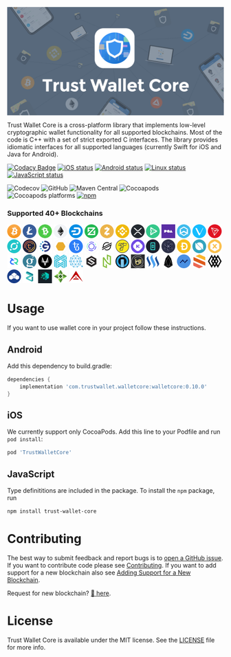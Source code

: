 <img src="docs/banner.png" align="center" title="Trust logo">

Trust Wallet Core is a cross-platform library that implements low-level cryptographic wallet functionality for all supported blockchains. Most of the code is C++ with a set of strict exported C interfaces. The library provides idiomatic interfaces for all supported languages (currently Swift for iOS and Java for Android).

[![Codacy Badge](https://api.codacy.com/project/badge/Grade/e5b67848b6f442bfaba9052abad23015)](https://app.codacy.com/app/hewigovens/wallet-core?utm_source=github.com&utm_medium=referral&utm_content=TrustWallet/wallet-core&utm_campaign=Badge_Grade_Settings)
[![iOS status](https://dev.azure.com/TrustWallet/Trust%20Wallet%20Core/_apis/build/status/Wallet%20Core%20iOS)](https://dev.azure.com/TrustWallet/Trust%20Wallet%20Core/_build/latest?definitionId=13)
[![Android status](https://dev.azure.com/TrustWallet/Trust%20Wallet%20Core/_apis/build/status/Wallet%20Core%20Android)](https://dev.azure.com/TrustWallet/Trust%20Wallet%20Core/_build/latest?definitionId=11)
[![Linux status](https://dev.azure.com/TrustWallet/Trust%20Wallet%20Core/_apis/build/status/Wallet%20Core%20Linux)](https://dev.azure.com/TrustWallet/Trust%20Wallet%20Core/_build/latest?definitionId=24)
[![JavaScript status](https://dev.azure.com/TrustWallet/Trust%20Wallet%20Core/_apis/build/status/Wallet%20Core%20JavaScript)](https://dev.azure.com/TrustWallet/Trust%20Wallet%20Core/_build?definitionId=29)


![Codecov](https://codecov.io/gh/TrustWallet/wallet-core/branch/master/graph/badge.svg)
![GitHub](https://img.shields.io/github/license/TrustWallet/wallet-core.svg)
![Maven Central](https://img.shields.io/maven-central/v/com.trustwallet.walletcore/walletcore.svg)
![Cocoapods](https://img.shields.io/cocoapods/v/TrustWalletCore.svg)
![Cocoapods platforms](https://img.shields.io/cocoapods/p/TrustWalletCore.svg)
[![npm](https://img.shields.io/badge/npm-v0.1.0-blue.svg?style=flat-square&logo=npm)](https://www.npmjs.com/package/trust-wallet-core)

### Supported 40+ Blockchains

<a href="https://bitcoin.org" target="_blank"><img src="https://raw.githubusercontent.com/TrustWallet/tokens/master/coins/0.png" width="32" /></a>
<a href="https://litecoin.org/" target="_blank"><img src="https://raw.githubusercontent.com/TrustWallet/tokens/master/coins/2.png" width="32" /></a>
<a href="https://www.bitcoincash.org/" target="_blank"><img src="https://raw.githubusercontent.com/TrustWallet/tokens/master/coins/145.png" width="32" /></a>
<a href="https://ethereum.org/" target="_blank"><img src="https://raw.githubusercontent.com/TrustWallet/tokens/master/coins/60.png" width="32" /></a>
<a href="https://www.dash.org/" target="_blank"><img src="https://raw.githubusercontent.com/TrustWallet/tokens/master/coins/5.png" width="32" /></a>
<a href="https://zcoin.io/" target="_blank"><img src="https://raw.githubusercontent.com/TrustWallet/tokens/master/coins/136.png" width="32" /></a>
<a href="https://z.cash/" target="_blank"><img src="https://raw.githubusercontent.com/TrustWallet/tokens/master/coins/133.png" width="32" /></a>
<a href="https://testnet.binance.org" target="_blank"><img src="https://raw.githubusercontent.com/TrustWallet/tokens/master/coins/714.png" width="32" /></a>
<a href="https://ripple.com/" target="_blank"><img src="https://raw.githubusercontent.com/TrustWallet/tokens/master/coins/144.png" width="32" /></a>
<a href="https://callisto.network/" target="_blank"><img src="https://raw.githubusercontent.com/TrustWallet/tokens/master/coins/820.png" width="32" /></a>
<a href="https://poa.network/" target="_blank"><img src="https://raw.githubusercontent.com/TrustWallet/tokens/master/coins/178.png" width="32" /></a>
<a href="https://wanchain.org/" target="_blank"><img src="https://raw.githubusercontent.com/TrustWallet/tokens/master/coins/5718350.png" width="32" /></a>
<a href="https://www.vechain.org/" target="_blank"><img src="https://raw.githubusercontent.com/TrustWallet/tokens/master/coins/818.png" width="32" /></a>
<a href="https://tron.network/" target="_blank"><img src="https://raw.githubusercontent.com/TrustWallet/tokens/master/coins/195.png" width="32" /></a>
<a href="https://icon.foundation/" target="_blank"><img src="https://raw.githubusercontent.com/TrustWallet/tokens/master/coins/74.png" width="32" /></a>
<a href="https://tomochain.com/" target="_blank"><img src="https://raw.githubusercontent.com/TrustWallet/tokens/master/coins/889.png" width="32" /></a>
<a href="https://gochain.io/" target="_blank"><img src="https://raw.githubusercontent.com/TrustWallet/tokens/master/coins/6060.png" width="32" /></a>
<a href="https://nimiq.com/" target="_blank"><img src="https://raw.githubusercontent.com/TrustWallet/tokens/master/coins/242.png" width="32" /></a>
<a href="https://tezos.com/" target="_blank"><img src="https://raw.githubusercontent.com/TrustWallet/tokens/master/coins/1729.png" width="32" /></a>
<a href="https://aion.network/" target="_blank"><img src="https://raw.githubusercontent.com/TrustWallet/tokens/master/coins/425.png" width="32" /></a>
<a href="https://www.stellar.org/" target="_blank"><img src="https://raw.githubusercontent.com/TrustWallet/tokens/master/coins/148.png" width="32" /></a>
<a href="https://thundercore.com" target="_blank"><img src="https://raw.githubusercontent.com/TrustWallet/tokens/master/coins/1001.png" width="32" /></a>
<a href="https://kinecosystem.org/" target="_blank"><img src="https://raw.githubusercontent.com/TrustWallet/tokens/master/coins/2017.png" width="32" /></a>
<a href="https://www.thetatoken.org/" target="_blank"><img src="https://raw.githubusercontent.com/TrustWallet/tokens/master/coins/500.png" width="32" /></a>
<a href="https://cosmos.network/" target="_blank"><img src="https://raw.githubusercontent.com/TrustWallet/tokens/master/coins/118.png" width="32" /></a>
<a href="https://dogecoin.com/" target="_blank"><img src="https://raw.githubusercontent.com/TrustWallet/tokens/master/coins/3.png" width="32" /></a>
<a href="https://ont.io/" target="_blank"><img src="https://raw.githubusercontent.com/TrustWallet/tokens/master/coins/1024.png" width="32" /></a>
<a href="https://poa.network/xdai" target="_blank"><img src="https://raw.githubusercontent.com/TrustWallet/tokens/master/coins/700.png" width="32" /></a>
<a href="https://decred.org/" target="_blank"><img src="https://raw.githubusercontent.com/TrustWallet/tokens/master/coins/42.png" width="32" /></a>
<a href="https://www.groestlcoin.org/" target="_blank"><img src="https://raw.githubusercontent.com/TrustWallet/tokens/master/coins/17.png" width="32" /></a>
<a href="https://viacoin.org/" target="_blank"><img src="https://raw.githubusercontent.com/TrustWallet/tokens/master/coins/14.png" width="32" /></a>
<a href="https://luxcore.io/" target="_blank"><img src="https://raw.githubusercontent.com/TrustWallet/tokens/master/coins/3003.png" width="32" /></a>
<a href="https://qtum.org/" target="_blank"><img src="https://raw.githubusercontent.com/TrustWallet/tokens/master/coins/2301.png" width="32" /></a>
<a href="https://iost.io/" target="_blank"><img src="https://raw.githubusercontent.com/TrustWallet/tokens/master/coins/291.png" width="32" /></a>
<a href="https://nuls.io/" target="_blank"><img src="https://raw.githubusercontent.com/TrustWallet/tokens/master/coins/8964.png" width="32" /></a>
<a href="https://www.iocoin.io/" target="_blank"><img src="https://raw.githubusercontent.com/TrustWallet/tokens/master/coins/295.png" width="32" /></a>
<a href="https://bravocoin.com/" target="_blank"><img src="https://raw.githubusercontent.com/TrustWallet/tokens/master/coins/282.png" width="32" /></a>
<a href="http://steem.io" target="_blank"><img src="https://raw.githubusercontent.com/TrustWallet/tokens/master/coins/135.png" width="32" /></a>
<a href="https://eos.io/" target="_blank"><img src="https://raw.githubusercontent.com/TrustWallet/tokens/master/coins/194.png" width="32" /></a>
<a href="https://nano.org/" target="_blank"><img src="https://raw.githubusercontent.com/TrustWallet/tokens/master/coins/165.png" width="32" /></a>
<a href="https://semux.org/" target="_blank"><img src="https://raw.githubusercontent.com/TrustWallet/tokens/master/coins/7562605.png" width="32" /></a>
<a href="https://dexon.org/" target="_blank"><img src="https://raw.githubusercontent.com/TrustWallet/tokens/master/coins/237.png" width="32" /></a>
<a href="https://zel.network/" target="_blank"><img src="https://raw.githubusercontent.com/TrustWallet/tokens/master/coins/19167.png" width="32" /></a>
<a href="https://zilliqa.com/" target="_blank"><img src="https://raw.githubusercontent.com/TrustWallet/tokens/master/coins/313.png" width="32" /></a>
<a href="https://iotex.io/" target="_blank"><img src="https://raw.githubusercontent.com/TrustWallet/tokens/master/coins/304.png" width="32" /></a>
<a href="https://ellaism.org/" target="_blank"><img src="https://raw.githubusercontent.com/TrustWallet/tokens/master/coins/163.png" width="32" /></a>
<a href="http://ark.io" target="_blank"><img src="https://raw.githubusercontent.com/TrustWallet/tokens/master/coins/111.png" width="32" /></a>

# Usage

If you want to use wallet core in your project follow these instructions.

## Android

Add this dependency to build.gradle:

```groovy
dependencies {
    implementation 'com.trustwallet.walletcore:walletcore:0.10.0'
}
```

## iOS

We currently support only CocoaPods. Add this line to your Podfile and run `pod install`:

```ruby
pod 'TrustWalletCore'
```

## JavaScript
Type definititions are included in the package.
To install the `npm` package, run

```bash
npm install trust-wallet-core
```

# Contributing

The best way to submit feedback and report bugs is to [open a GitHub issue](https://github.com/TrustWallet/wallet-core/issues/new).
If you want to contribute code please see [Contributing](https://developer.trustwallet.com/wallet-core/contributing).
If you want to add support for a new blockchain also see [Adding Support for a New Blockchain](https://developer.trustwallet.com/wallet-core/newblockchain).

Request for new blockchain? [🚀 here](https://github.com/TrustWallet/wallet-core/issues/new?template=new_blockchain.md&title=Add+support+for).

# License

Trust Wallet Core is available under the MIT license. See the [LICENSE](LICENSE) file for more info.
